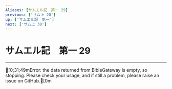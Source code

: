```yaml
---
Aliases: [サムエル記　第一 29]
previous: ['サム上 28']
up: ['サムエル記　第一']
next: ['サム上 30']
---
```

# サムエル記　第一 29

***
[0;31;49mError: the data returned from BibleGateway is empty, so stopping. Please check your usage, and if still a problem, please raise an issue on GitHub.[0m
